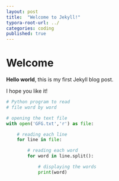 ```yaml
---
layout: post
title:  "Welcome to Jekyll!"
typora-root-url: ../
categories: coding
published: true
---
```


# Welcome

**Hello world**, this is my first Jekyll blog post.

I hope you like it!



```python
# Python program to read
# file word by word

# opening the text file
with open('GFG.txt','r') as file:

	# reading each line
	for line in file:

		# reading each word	
		for word in line.split():

			# displaying the words		
			print(word)
            
```
